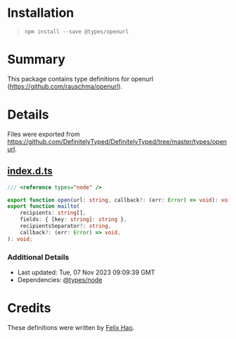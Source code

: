 # Installation
> `npm install --save @types/openurl`

# Summary
This package contains type definitions for openurl (https://github.com/rauschma/openurl).

# Details
Files were exported from https://github.com/DefinitelyTyped/DefinitelyTyped/tree/master/types/openurl.
## [index.d.ts](https://github.com/DefinitelyTyped/DefinitelyTyped/tree/master/types/openurl/index.d.ts)
````ts
/// <reference types="node" />

export function open(url: string, callback?: (err: Error) => void): void;
export function mailto(
    recipients: string[],
    fields: { [key: string]: string },
    recipientsSeparator?: string,
    callback?: (err: Error) => void,
): void;

````

### Additional Details
 * Last updated: Tue, 07 Nov 2023 09:09:39 GMT
 * Dependencies: [@types/node](https://npmjs.com/package/@types/node)

# Credits
These definitions were written by [Felix Hao](https://github.com/felixhao28).

